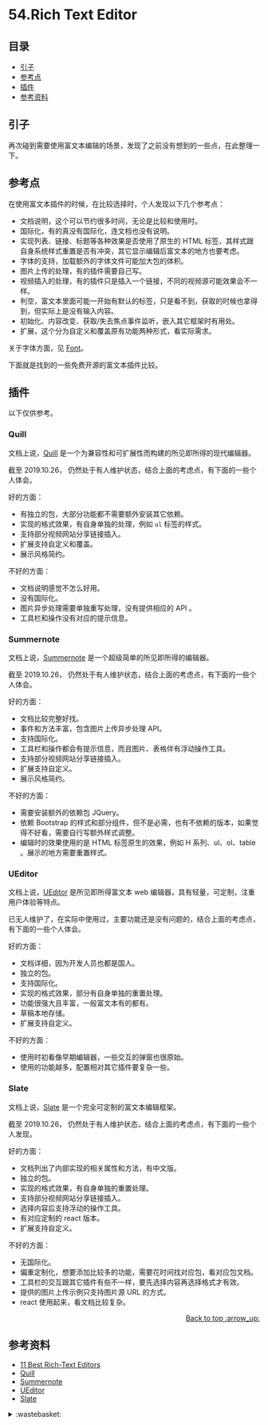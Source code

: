 # 54.Rich Text Editor
## <a name="index"></a> 目录
- [引子](#start)
- [参考点](#point)
- [插件](#plug)
- [参考资料](#reference)


## <a name="start"></a> 引子
再次碰到需要使用富文本编辑的场景，发现了之前没有想到的一些点，在此整理一下。


## <a name="point"></a> 参考点
在使用富文本插件的时候，在比较选择时，个人发现以下几个参考点：
- 文档说明，这个可以节约很多时间，无论是比较和使用时。
- 国际化，有的真没有国际化，连文档也没有说明。
- 实现列表、链接、标题等各种效果是否使用了原生的 HTML 标签，其样式跟自身系统样式重置是否有冲突，其它显示编辑后富文本的地方也要考虑。
- 字体的支持，加载额外的字体文件可能加大包的体积。
- 图片上传的处理，有的插件需要自己写。
- 视频插入的处理，有的插件只是插入一个链接，不同的视频源可能效果会不一样。
- 判空，富文本里面可能一开始有默认的标签，只是看不到，获取的时候也拿得到，但实际上是没有输入内容。
- 初始化、内容改变、获取/失去焦点事件监听，嵌入其它框架时有用处。
- 扩展，这个分为自定义和覆盖原有功能两种形式，看实际需求。

关于字体方面，见 [Font][url-segment-55]。

下面就是找到的一些免费开源的富文本插件比较。

## <a name="plug"></a> 插件
以下仅供参考。
### Quill
文档上说，[Quill][url-github-quill] 是一个为兼容性和可扩展性而构建的所见即所得的现代编辑器。

截至 2019.10.26， 仍然处于有人维护状态，结合上面的考虑点，有下面的一些个人体会。

好的方面：
- 有独立的包，大部分功能都不需要额外安装其它依赖。
- 实现的格式效果，有自身单独的处理，例如 `ul` 标签的样式。
- 支持部分视频网站分享链接插入。
- 扩展支持自定义和覆盖。
- 展示风格简约。

不好的方面：
- 文档说明感觉不怎么好用。
- 没有国际化。
- 图片异步处理需要单独重写处理，没有提供相应的 API 。
- 工具栏和操作没有对应的提示信息。

### Summernote
文档上说，[Summernote][url-github-summernote] 是一个超级简单的所见即所得的编辑器。

截至 2019.10.26， 仍然处于有人维护状态，结合上面的考虑点，有下面的一些个人体会。

好的方面：
- 文档比较完整好找。
- 事件和方法丰富，包含图片上传异步处理 API。
- 支持国际化。
- 工具栏和操作都会有提示信息，而且图片、表格伴有浮动操作工具。
- 支持部分视频网站分享链接插入。
- 扩展支持自定义。
- 展示风格简约。

不好的方面：
- 需要安装额外的依赖包 JQuery。
- 依赖 Bootstrap 的样式和部分组件，但不是必需，也有不依赖的版本，如果觉得不好看，需要自行写额外样式调整。
- 编辑时的效果使用的是 HTML 标签原生的效果，例如 H 系列、ul、ol、table 。展示的地方需要重置样式。


### UEditor
文档上说，[UEditor][url-github-ueditor] 是所见即所得富文本 web 编辑器，具有轻量，可定制，注重用户体验等特点。

已无人维护了，在实际中使用过，主要功能还是没有问题的，结合上面的考虑点，有下面的一些个人体会。

好的方面：
- 文档详细，因为开发人员也都是国人。
- 独立的包。
- 支持国际化。
- 实现的格式效果，部分有自身单独的重置处理。
- 功能很强大且丰富，一般富文本有的都有。
- 草稿本地存储。
- 扩展支持自定义。

不好的方面：
- 使用时初看像早期编辑器，一些交互的弹窗也很原始。
- 使用的功能越多，配置相对其它插件要复杂一些。

### Slate
文档上说，[Slate][url-github-slate] 是一个完全可定制的富文本编辑框架。

截至 2019.10.26， 仍然处于有人维护状态，结合上面的考虑点，有下面的一些个人发现。

好的方面：
- 文档列出了内部实现的相关属性和方法，有中文版。
- 独立的包。
- 实现的格式效果，有自身单独的重置处理。
- 支持部分视频网站分享链接插入。
- 选择内容后支持浮动的操作工具。
- 有对应定制的 react 版本。
- 扩展支持自定义。

不好的方面：
- 无国际化。
- 偏重定制化，想要添加比较多的功能，需要花时间找对应包，看对应包文档。
- 工具栏的交互跟其它插件有些不一样，要先选择内容再选择格式才有效。
- 提供的图片上传示例只支持图片源 URL 的方式。
- react 使用起来，看文档比较复杂。


<div align="right"><a href="#index">Back to top :arrow_up:</a></div>


## <a name="reference"></a> 参考资料
- [11 Best Rich-Text Editors][url-article]
- [Quill][url-docs-quill]
- [Summernote][url-docs-summernote]
- [UEditor][url-docs-ueditor]
- [Slate][url-docs-slate]


[url-base]:https://xxholic.github.io/segment


[url-article]:https://handsontable.com/blog/articles/2017/8/11-best-rich-text-editors
[url-github-summernote]:https://github.com/summernote/summernote/
[url-docs-summernote]:https://summernote.org/
[url-github-quill]:https://github.com/quilljs/quill
[url-docs-quill]:https://quilljs.com/
[url-github-ueditor]:https://github.com/fex-team/ueditor
[url-docs-ueditor]:http://ueditor.baidu.com/website/
[url-github-slate]:https://github.com/ianstormtaylor/slate
[url-docs-slate]:https://doodlewind.github.io/slate-doc-cn/
[url-segment-55]:https://github.com/XXHolic/segment/issues/62


<details>
<summary>:wastebasket:</summary>

以下是一些无关紧要的内容。

最近才知道涂鸦艺术家班克斯(Banksy)的画作《气球女孩》，在拍卖成交的那一刻，这个画自动下滑，变成了一条一条的纸片，原来这个画框装设了碎纸装置，而且是他自己装上去的。

![54-pic][url-local-pic]

这件作品曾被评为2017年英国最受欢迎的艺术作品。

![54-girls][url-local-girls]


</details>


[url-local-pic]:../images/54/pic.jpg
[url-local-girls]:../images/54/girls-and-balloons.jpg